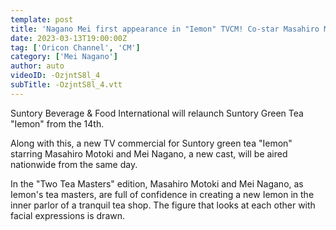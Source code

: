 ```yaml
---
template: post
title: 'Nagano Mei first appearance in "Iemon" TVCM! Co-star Masahiro Motoki praises her white skin!'
date: 2023-03-13T19:00:00Z
tag: ['Oricon Channel', 'CM']
category: ['Mei Nagano']
author: auto 
videoID: -OzjntS8l_4
subTitle: -OzjntS8l_4.vtt
---
```

Suntory Beverage & Food International will relaunch Suntory Green Tea "Iemon" from the 14th.

Along with this, a new TV commercial for Suntory green tea "Iemon" starring Masahiro Motoki and Mei Nagano, a new cast, will be aired nationwide from the same day.

In the "Two Tea Masters" edition, Masahiro Motoki and Mei Nagano, as Iemon's tea masters, are full of confidence in creating a new Iemon in the inner parlor of a tranquil tea shop. The figure that looks at each other with facial expressions is drawn.
